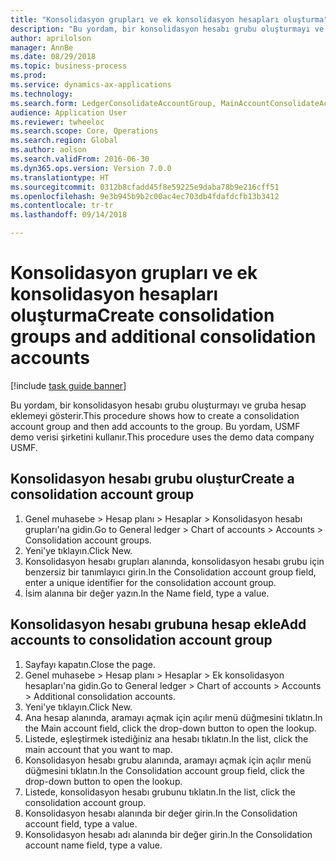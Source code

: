 ```yaml
--- 
title: "Konsolidasyon grupları ve ek konsolidasyon hesapları oluşturma"
description: "Bu yordam, bir konsolidasyon hesabı grubu oluşturmayı ve gruba hesap eklemeyi gösterir."
author: aprilolson
manager: AnnBe
ms.date: 08/29/2018
ms.topic: business-process
ms.prod: 
ms.service: dynamics-ax-applications
ms.technology: 
ms.search.form: LedgerConsolidateAccountGroup, MainAccountConsolidateAccount
audience: Application User
ms.reviewer: twheeloc
ms.search.scope: Core, Operations
ms.search.region: Global
ms.author: aolson
ms.search.validFrom: 2016-06-30
ms.dyn365.ops.version: Version 7.0.0
ms.translationtype: HT
ms.sourcegitcommit: 0312b8cfadd45f8e59225e9daba78b9e216cff51
ms.openlocfilehash: 9e3b945b9b2c00ac4ec703db4fdafdcfb13b3412
ms.contentlocale: tr-tr
ms.lasthandoff: 09/14/2018

---
```

# <a name="create-consolidation-groups-and-additional-consolidation-accounts"></a><span data-ttu-id="8f99b-103">Konsolidasyon grupları ve ek konsolidasyon hesapları oluşturma</span><span class="sxs-lookup"><span data-stu-id="8f99b-103">Create consolidation groups and additional consolidation accounts</span></span>

[!include [task guide banner](../../includes/task-guide-banner.md)]

<span data-ttu-id="8f99b-104">Bu yordam, bir konsolidasyon hesabı grubu oluşturmayı ve gruba hesap eklemeyi gösterir.</span><span class="sxs-lookup"><span data-stu-id="8f99b-104">This procedure shows how to create a consolidation account group and then add accounts to the group.</span></span> <span data-ttu-id="8f99b-105">Bu yordam, USMF demo verisi şirketini kullanır.</span><span class="sxs-lookup"><span data-stu-id="8f99b-105">This procedure uses the demo data company USMF.</span></span>


## <a name="create-a-consolidation-account-group"></a><span data-ttu-id="8f99b-106">Konsolidasyon hesabı grubu oluştur</span><span class="sxs-lookup"><span data-stu-id="8f99b-106">Create a consolidation account group</span></span>
1. <span data-ttu-id="8f99b-107">Genel muhasebe > Hesap planı > Hesaplar > Konsolidasyon hesabı grupları'na gidin.</span><span class="sxs-lookup"><span data-stu-id="8f99b-107">Go to General ledger > Chart of accounts > Accounts > Consolidation account groups.</span></span>
2. <span data-ttu-id="8f99b-108">Yeni'ye tıklayın.</span><span class="sxs-lookup"><span data-stu-id="8f99b-108">Click New.</span></span>
3. <span data-ttu-id="8f99b-109">Konsolidasyon hesabı grupları alanında, konsolidasyon hesabı grubu için benzersiz bir tanımlayıcı girin.</span><span class="sxs-lookup"><span data-stu-id="8f99b-109">In the Consolidation account group field, enter a unique identifier for the consolidation account group.</span></span>
4. <span data-ttu-id="8f99b-110">İsim alanına bir değer yazın.</span><span class="sxs-lookup"><span data-stu-id="8f99b-110">In the Name field, type a value.</span></span>

## <a name="add-accounts-to-consolidation-account-group"></a><span data-ttu-id="8f99b-111">Konsolidasyon hesabı grubuna hesap ekle</span><span class="sxs-lookup"><span data-stu-id="8f99b-111">Add accounts to consolidation account group</span></span>
1. <span data-ttu-id="8f99b-112">Sayfayı kapatın.</span><span class="sxs-lookup"><span data-stu-id="8f99b-112">Close the page.</span></span>
2. <span data-ttu-id="8f99b-113">Genel muhasebe > Hesap planı > Hesaplar > Ek konsolidasyon hesapları'na gidin.</span><span class="sxs-lookup"><span data-stu-id="8f99b-113">Go to General ledger > Chart of accounts > Accounts > Additional consolidation accounts.</span></span>
3. <span data-ttu-id="8f99b-114">Yeni'ye tıklayın.</span><span class="sxs-lookup"><span data-stu-id="8f99b-114">Click New.</span></span>
4. <span data-ttu-id="8f99b-115">Ana hesap alanında, aramayı açmak için açılır menü düğmesini tıklatın.</span><span class="sxs-lookup"><span data-stu-id="8f99b-115">In the Main account field, click the drop-down button to open the lookup.</span></span>
5. <span data-ttu-id="8f99b-116">Listede, eşleştirmek istediğiniz ana hesabı tıklatın.</span><span class="sxs-lookup"><span data-stu-id="8f99b-116">In the list, click the main account that you want to map.</span></span>
6. <span data-ttu-id="8f99b-117">Konsolidasyon hesabı grubu alanında, aramayı açmak için açılır menü düğmesini tıklatın.</span><span class="sxs-lookup"><span data-stu-id="8f99b-117">In the Consolidation account group field, click the drop-down button to open the lookup.</span></span>
7. <span data-ttu-id="8f99b-118">Listede, konsolidasyon hesabı grubunu tıklatın.</span><span class="sxs-lookup"><span data-stu-id="8f99b-118">In the list, click the consolidation account group.</span></span>
8. <span data-ttu-id="8f99b-119">Konsolidasyon hesabı alanında bir değer girin.</span><span class="sxs-lookup"><span data-stu-id="8f99b-119">In the Consolidation account field, type a value.</span></span>
9. <span data-ttu-id="8f99b-120">Konsolidasyon hesabı adı alanında bir değer girin.</span><span class="sxs-lookup"><span data-stu-id="8f99b-120">In the Consolidation account name field, type a value.</span></span>


